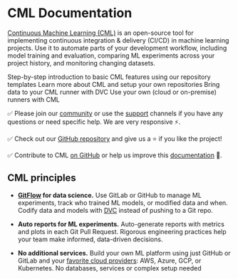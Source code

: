 # CML Documentation

[Continuous Machine Learning (CML)](/) is an open-source tool for implementing
continuous integration & delivery (CI/CD) in machine learning projects. Use it
to automate parts of your development workflow, including model training and
evaluation, comparing ML experiments across your project history, and monitoring
changing datasets.

<cards>

  <card href="/doc/start" heading="Get Started">
    Step-by-step introduction to basic CML features using our repository templates
  </card>

  <card href="/doc/usage" heading="Usage">
    Learn more about CML and setup your own repositories
  </card>

  <card href="/doc/cml-with-dvc" heading="CML with DVC">
    Bring data to your CML runner with DVC
  </card>

  <card href="/doc/self-hosted-runners" heading="Self-hosted Runners">
    Use your own (cloud or on-premise) runners with CML
  </card>

</cards>

✅ Please join our [community](https://dvc.org/community) or use the
[support](https://dvc.org/support) channels if you have any questions or need
specific help. We are very responsive ⚡.

✅ Check out our [GitHub repository](https://github.com/iterative/cml) and give
us a ⭐ if you like the project!

✅ Contribute to CML [on GitHub](https://github.com/iterative/cml) or help us
improve this [documentation](https://github.com/iterative/cml.dev) 🙏.

## CML principles

- **[GitFlow] for data science.** Use GitLab or GitHub to manage ML experiments,
  track who trained ML models, or modified data and when. Codify data and models
  with [DVC](/doc/cml-with-dvc) instead of pushing to a Git repo.

- **Auto reports for ML experiments.** Auto-generate reports with metrics and
  plots in each Git Pull Request. Rigorous engineering practices help your team
  make informed, data-driven decisions.

- **No additional services.** Build your own ML platform using just GitHub or
  GitLab and your [favorite cloud providers]: AWS, Azure, GCP, or Kubernetes. No
  databases, services or complex setup needed

[gitflow]: https://nvie.com/posts/a-successful-git-branching-model
[favorite cloud providers]:
  /doc/self-hosted-runners#cloud-compute-resource-credentials
